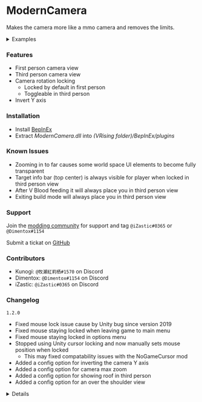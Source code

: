 # ModernCamera
Makes the camera more like a mmo camera and removes the limits.

<details>
<summary>Examples</summary>
<ul>
<li><img src="https://i.imgur.com/bQVtdqg.jpg" alt="example 1"></img></li>
<li><a href="https://www.youtube.com/embed/tMhuAOtTez0">YouTubeVideo</a></li>
</ul>
</details>

### Features
- First person camera view
- Third person camera view
- Camera rotation locking
    - Locked by default in first person
    - Toggleable in third person
- Invert Y axis

### Installation
- Install [BepInEx](https://v-rising.thunderstore.io/package/BepInEx/BepInExPack_V_Rising/)
- Extract _ModernCamera.dll_ into _(VRising folder)/BepInEx/plugins_

### Known Issues
- Zooming in to far causes some world space UI elements to become fully transparent
- Target info bar (top center) is always visible for player when locked in third person view
- After V Blood feeding it will always place you in third person view
- Exiting build mode will always place you in third person view

### Support
Join the [modding community](https://dev.il.gy) for support and tag `@iZastic#0365` or `@Dimentox#1154`

Submit a tickat on [GitHub](https://github.com/v-rising/ModernCamera/issues)

###  Contributors
- Kunogi: `@牧瀬紅莉栖#1570` on Discord
- Dimentox: `@Dimentox#1154` on Discord
- iZastic: `@iZastic#0365` on Discord

### Changelog
`1.2.0`
- Fixed mouse lock issue cause by Unity bug since version 2019
- Fixed mouse staying locked when leaving game to main menu
- Fixed mouse staying locked in options menu
- Stopped using Unity cursor locking and now manually sets mouse position when locked
    - This may fixed compatability issues with the NoGameCursor mod
- Added a config option for inverting the camera Y axis
- Added a config option for camera max zoom
- Added a config option for showing roof in third person
- Added a config option for an over the shoulder view

<details>

`1.1.0`
- Added first person support
- Added option to allow toggle or held mode for camera rotation
- Join button is now disabled for official servers instead of just doing nothing

`1.0.1`
- Fixed zoom, now you can go completely into 1st person also.

`1.0.0`
- Initial mod upload

</details>
